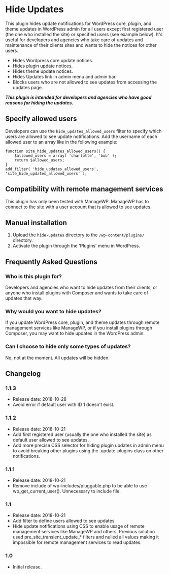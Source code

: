 # Hide Updates

This plugin hides update notifications for WordPress core, plugin, and theme updates in WordPress admin for all users except first registered user (the one who installed the site) or specified users (see example below). It's useful for developers and agencies who take care of updates and maintenance of their clients sites and wants to hide the notices for other users.

* Hides Wordpress core update notices.
* Hides plugin update notices.
* Hides theme update notices.
* Hides Updates link in admin menu and admin bar.
* Blocks users who are not allowed to see updates from accessing the updates page.

___This plugin is intended for developers and agencies who have good reasons for hiding the updates.___

## Specify allowed users

Developers can use the `hide_updates_allowed_users` filter to specify which users are allowed to see update notifications. Add the username of each allowed user to an array like in the following example: 

```
function site_hide_updates_allowed_users() {
    $allowed_users = array( 'charlotte', 'bob' );
    return $allowed_users;
}
add_filter( 'hide_updates_allowed_users', 'site_hide_updates_allowed_users' );
```

## Compatibility with remote management services

This plugin has only been tested with ManageWP. ManageWP has to connect to the site with a user account that is allowed to see updates. 

## Manual installation

1. Upload the `hide-updates` directory to the `/wp-content/plugins/` directory.
2. Activate the plugin through the 'Plugins' menu in WordPress.

## Frequently Asked Questions

### Who is this plugin for?

Developers and agencies who want to hide updates from their clients, or anyone who install plugins with Composer and wants to take care of updates that way.

### Why would you want to hide updates?

If you update WordPress core, plugin, and theme updates through remote management services like ManageWP, or if you install plugins through Composer, you may want to hide updates in the WordPress admin.

### Can I choose to hide only some types of updates?

No, not at the moment. All updates will be hidden.

## Changelog

### 1.1.3

* Release date: 2018-10-28
* Avoid error if default user with ID 1 doesn't exist.

### 1.1.2

* Release date: 2018-10-21
* Add first registered user (usually the one who installed the site) as default user allowed to see updates.
* Add more precise CSS selector for hiding plugin updates in admin menu to avoid breaking other plugins using the .update-plugins class on other notifications.

### 1.1.1

* Release date: 2018-10-21
* Remove include of wp-includes/pluggable.php to be able to use wp_get_current_user(). Unnecessary to include file.

### 1.1

* Release date: 2018-10-21
* Add filter to define users allowed to see updates.
* Hide update notifications using CSS to enable usage of remote management services like ManageWP and others. Previous solution used pre_site_transient_update_* filters and nulled all values making it impossible for remote management services to read updates.

### 1.0

* Initial release.